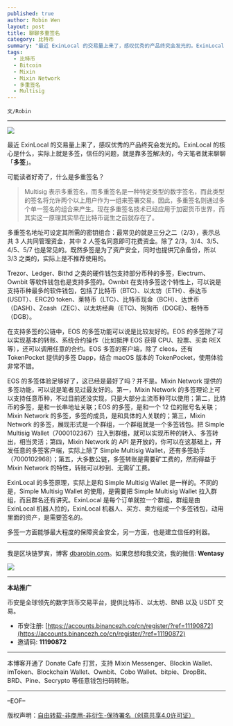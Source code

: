 ```yaml
---
published: true
author: Robin Wen
layout: post
title: 聊聊多重签名
category: 比特币
summary: "最近 ExinLocal 的交易量上来了，感叹优秀的产品终究会发光的。ExinLocal 的核心是什么，实际上就是多签，信任的问题，就是靠多签解决的，今天笔者就来聊聊「多签」。Multisig 表示多重签名，而多重签名是一种特定类型的数字签名，而此类型的签名将允许两个以上用户作为一组来签署交易。因此，多重签名则通过多个单一签名的组合来产生。现在多重签名技术已经应用于加密货币世界，而其实这一原理其实早在比特币诞生之前就存在了。多签一方面能够最大程度的保障资金安全，另一方面，也是建立信任的利器。"
tags:
  - 比特币
  - Bitcoin
  - Mixin
  - Mixin Network
  - 多重签名
  - Multisig
---
```


`文/Robin`

***

![](https://cdn.dbarobin.com/w61670y.png)

最近 ExinLocal 的交易量上来了，感叹优秀的产品终究会发光的。ExinLocal 的核心是什么，实际上就是多签，信任的问题，就是靠多签解决的，今天笔者就来聊聊「**多签**」。

可能读者好奇了，什么是多重签名？

> Multisig 表示多重签名，而多重签名是一种特定类型的数字签名，而此类型的签名将允许两个以上用户作为一组来签署交易。因此，多重签名则通过多个单一签名的组合来产生。现在多重签名技术已经应用于加密货币世界，而其实这一原理其实早在比特币诞生之前就存在了。

多重签名地址可设定其所需的密钥组合：最常见的就是三分之二（2/3），表示总共 3 人共同管理资金，其中 2 人签名同意即可花费资金。除了 2/3，3/4、3/5、4/5、5/7 也是常见的。既然多签是为了资产安全，同时也提供冗余备份，所以 3/3 之类的，实际上是不推荐使用的。

Trezor、Ledger、Bithd 之类的硬件钱包支持部分币种的多签，Electrum、Ownbit 等软件钱包也是支持多签的。Ownbit 在支持多签这个特性上，可以说是支持币种最多的软件钱包，包括了比特币（BTC）、以太坊（ETH）、泰达币 (USDT）、ERC20 token、莱特币（LTC）、比特币现金（BCH）、达世币（DASH）、Zcash（ZEC）、以太坊经典（ETC)、狗狗币（DOGE）、极特币（DGB）。

在支持多签的公链中，EOS 的多签功能可以说是比较友好的。EOS 的多签除了可以实现基本的转账、系统合约操作（比如抵押 EOS 获得 CPU、投票、买卖 REX 等），还可以调用任意的合约。EOS 多签的客户端，除了 cleos，还有 TokenPocket 提供的多签 Dapp，结合 macOS 版本的 TokenPocket，使用体验非常不错。

EOS 的多签体验足够好了，这已经是最好了吗？并不是。Mixin Network 提供的多签功能，可以说是笔者见过最友好的。第一，Mixin Network 的多签理论上可以支持任意币种，不过目前还没实现，只是大部分主流币种可以使用；第二，比特币的多签，是和一长串地址关联；EOS 的多签，是和一个 12 位的账号名关联；Mixin Network 的多签，多签的成员，是和具体的人关联的；第三，Mixin Network 的多签，展现形式是一个群组，一个群组就是一个多签钱包。把 Simple Multisig Wallet（7000102367）拉入到群组，就可以实现币种的转入、多签转出，相当灵活；第四，Mixin Network 的 API 是开放的，你可以在这基础上，开发任意的多签客户端，实际上除了 Simple Multisig Wallet，还有多签助手（7000102968）；第五，大多数公链，多签转账是需要矿工费的，然而得益于 Mixin Network 的特性，转账可以秒到、无需矿工费。

ExinLocal 的多签原理，实际上是和 Simple Multisig Wallet 是一样的。不同的是，Simple Multisig Wallet 的使用，是需要把 Simple Multisig Wallet 拉入群组，而且群名还有讲究。ExinLocal 是每个订单就拉一个群组，群组是由 ExinLocal 机器人拉的，ExinLocal 机器人、买方、卖方组成一个多签钱包，动用里面的资产，是需要签名的。

多签一方面能够最大程度的保障资金安全，另一方面，也是建立信任的利器。

***

我是区块链罗宾，博客 [dbarobin.com](https://dbarobin.com/)。如果您想和我交流，我的微信: **Wentasy**

![](https://cdn.dbarobin.com/v4yywe2.png)

***

**本站推广**

币安是全球领先的数字货币交易平台，提供比特币、以太坊、BNB 以及 USDT 交易。

* 币安注册: [https://accounts.binancezh.co/cn/register/?ref=11190872](https://accounts.binancezh.co/cn/register/?ref=11190872)
* 邀请码: **11190872**

***

本博客开通了 Donate Cafe 打赏，支持 Mixin Messenger、Blockin Wallet、imToken、Blockchain Wallet、Ownbit、Cobo Wallet、bitpie、DropBit、BRD、Pine、Secrypto 等任意钱包扫码转账。

<center>
    <div class="--donate-button"
         data-button-id="f8b9df0d-af9a-460d-8258-d3f435445075"
    ></div>
</center>

***

–EOF–

版权声明：[自由转载-非商用-非衍生-保持署名（创意共享4.0许可证）](http://creativecommons.org/licenses/by-nc-nd/4.0/deed.zh)